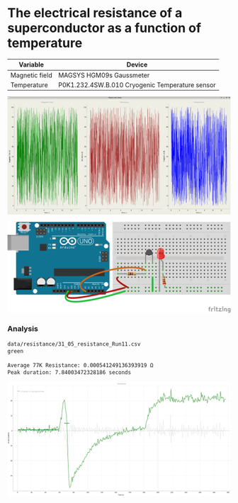 # The electrical resistance of a superconductor as a function of temperature

| Variable      | Device |
| ----------- | ----------- |
| Magnetic field      | MAGSYS HGM09s Gaussmeter      |
| Temperature   | P0K1.232.4SW.B.010 Cryogenic Temperature sensor        |


![](simulation.png)

![](arduino_setup.jpg)

### Analysis

```
data/resistance/31_05_resistance_Run11.csv
green

Average 77K Resistance: 0.000541249136393919 Ω
Peak duration: 7.84003472328186 seconds
```

![](sample_graph.png)